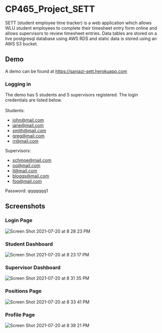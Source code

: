 # CP465_Project_SETT

SETT (student employee time tracker) is a web application which allows WLU student employees to complete their timesheet entry form online and allows supervisors to review timesheet entries. Data tables are stored on a live postgresql database using AWS RDS and static data is stored using an AWS S3 bucket.

## Demo
A demo can be found at https://saniazi-sett.herokuapp.com

### Logging in
The demo has 5 students and 5 supervisors registered. The login credentials are listed below.<br/><br/>
Students:
- john@mail.com
- jane@mail.com
- smith@mail.com
- greg@mail.com
- rr@mail.com

Supervisors:
- schmoe@mail.com
- oo@mail.com
- ll@mail.com
- bloggs@mail.com
- foo@mail.com

Password: qqqqqqq1

## Screenshots
### Login Page
![Screen Shot 2021-07-20 at 8 28 23 PM](https://user-images.githubusercontent.com/59815152/126411712-5a04d3d8-3868-481a-9429-b6b356874f8e.png)

### Student Dashboard
![Screen Shot 2021-07-20 at 8 23 17 PM](https://user-images.githubusercontent.com/59815152/126411928-b89238bb-1047-42b6-99af-ea25a075374a.png)

### Supervisor Dashboard
![Screen Shot 2021-07-20 at 8 31 35 PM](https://user-images.githubusercontent.com/59815152/126411971-216151b1-86fe-4d79-8369-8b6f72296b3f.png)

### Positions Page
![Screen Shot 2021-07-20 at 8 33 41 PM](https://user-images.githubusercontent.com/59815152/126412187-64a12196-a234-4e4d-a334-2026daca9d1e.png)

### Profile Page
![Screen Shot 2021-07-20 at 8 38 21 PM](https://user-images.githubusercontent.com/59815152/126412456-c2115bff-4124-4015-bbff-90717d6c2230.png)
